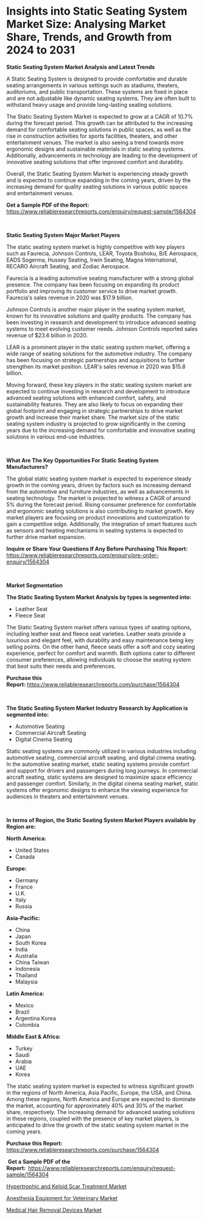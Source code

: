 <p><h1>Insights into Static Seating System Market Size: Analysing Market Share, Trends, and Growth from 2024 to 2031</h1></p><p><strong>Static Seating System Market Analysis and Latest Trends</strong></p>
<p><p>A Static Seating System is designed to provide comfortable and durable seating arrangements in various settings such as stadiums, theaters, auditoriums, and public transportation. These systems are fixed in place and are not adjustable like dynamic seating systems. They are often built to withstand heavy usage and provide long-lasting seating solutions.</p><p>The Static Seating System Market is expected to grow at a CAGR of 10.7% during the forecast period. This growth can be attributed to the increasing demand for comfortable seating solutions in public spaces, as well as the rise in construction activities for sports facilities, theaters, and other entertainment venues. The market is also seeing a trend towards more ergonomic designs and sustainable materials in static seating systems. Additionally, advancements in technology are leading to the development of innovative seating solutions that offer improved comfort and durability.</p><p>Overall, the Static Seating System Market is experiencing steady growth and is expected to continue expanding in the coming years, driven by the increasing demand for quality seating solutions in various public spaces and entertainment venues.</p></p>
<p><strong>Get a Sample PDF of the Report:&nbsp;</strong> <a href="https://www.reliableresearchreports.com/enquiry/request-sample/1564304">https://www.reliableresearchreports.com/enquiry/request-sample/1564304</a></p>
<p>&nbsp;</p>
<p><strong>Static Seating System Major Market Players</strong></p>
<p><p>The static seating system market is highly competitive with key players such as Faurecia, Johnson Controls, LEAR, Toyota Boshoku, B/E Aerospace, EADS Sogerma, Hussey Seating, Irwin Seating, Magna International, RECARO Aircraft Seating, and Zodiac Aerospace.</p><p>Faurecia is a leading automotive seating manufacturer with a strong global presence. The company has been focusing on expanding its product portfolio and improving its customer service to drive market growth. Faurecia's sales revenue in 2020 was $17.9 billion.</p><p>Johnson Controls is another major player in the seating system market, known for its innovative solutions and quality products. The company has been investing in research and development to introduce advanced seating systems to meet evolving customer needs. Johnson Controls reported sales revenue of $23.6 billion in 2020.</p><p>LEAR is a prominent player in the static seating system market, offering a wide range of seating solutions for the automotive industry. The company has been focusing on strategic partnerships and acquisitions to further strengthen its market position. LEAR's sales revenue in 2020 was $15.8 billion.</p><p>Moving forward, these key players in the static seating system market are expected to continue investing in research and development to introduce advanced seating solutions with enhanced comfort, safety, and sustainability features. They are also likely to focus on expanding their global footprint and engaging in strategic partnerships to drive market growth and increase their market share. The market size of the static seating system industry is projected to grow significantly in the coming years due to the increasing demand for comfortable and innovative seating solutions in various end-use industries.</p></p>
<p>&nbsp;</p>
<p><strong>What Are The Key Opportunities For Static Seating System Manufacturers?</strong></p>
<p><p>The global static seating system market is expected to experience steady growth in the coming years, driven by factors such as increasing demand from the automotive and furniture industries, as well as advancements in seating technology. The market is projected to witness a CAGR of around 5% during the forecast period. Rising consumer preference for comfortable and ergonomic seating solutions is also contributing to market growth. Key market players are focusing on product innovations and customization to gain a competitive edge. Additionally, the integration of smart features such as sensors and heating mechanisms in seating systems is expected to further drive market expansion.</p></p>
<p><strong>Inquire or Share Your Questions If Any Before Purchasing This Report:</strong> <a href="https://www.reliableresearchreports.com/enquiry/pre-order-enquiry/1564304">https://www.reliableresearchreports.com/enquiry/pre-order-enquiry/1564304</a></p>
<p>&nbsp;</p>
<p><strong>Market Segmentation</strong></p>
<p><strong>The Static Seating System Market Analysis by types is segmented into:</strong></p>
<p><ul><li>Leather Seat</li><li>Fleece Seat</li></ul></p>
<p><p>The Static Seating System market offers various types of seating options, including leather seat and fleece seat varieties. Leather seats provide a luxurious and elegant feel, with durability and easy maintenance being key selling points. On the other hand, fleece seats offer a soft and cozy seating experience, perfect for comfort and warmth. Both options cater to different consumer preferences, allowing individuals to choose the seating system that best suits their needs and preferences.</p></p>
<p><strong>Purchase this Report:&nbsp;</strong><a href="https://www.reliableresearchreports.com/purchase/1564304">https://www.reliableresearchreports.com/purchase/1564304</a></p>
<p>&nbsp;</p>
<p><strong>The Static Seating System Market Industry Research by Application is segmented into:</strong></p>
<p><ul><li>Automotive Seating</li><li>Commercial Aircraft Seating</li><li>Digital Cinema Seating</li></ul></p>
<p><p>Static seating systems are commonly utilized in various industries including automotive seating, commercial aircraft seating, and digital cinema seating. In the automotive seating market, static seating systems provide comfort and support for drivers and passengers during long journeys. In commercial aircraft seating, static systems are designed to maximize space efficiency and passenger comfort. Similarly, in the digital cinema seating market, static systems offer ergonomic designs to enhance the viewing experience for audiences in theaters and entertainment venues.</p></p>
<p>&nbsp;</p>
<p><strong>In terms of Region, the Static Seating System Market Players available by Region are:</strong></p>
<p>
    <p> <strong> North America: </strong>
        <ul>
            <li>United States</li>
            <li>Canada</li>
        </ul>
        </p> 
    <p> <strong> Europe: </strong>
        <ul>
            <li>Germany</li>
            <li>France</li>
            <li>U.K.</li>
            <li>Italy</li>
            <li>Russia</li>
        </ul>
        </p> 
    <p> <strong> Asia-Pacific: </strong>
        <ul>
            <li>China</li>
            <li>Japan</li>
            <li>South Korea</li>
            <li>India</li>
            <li>Australia</li>
            <li>China Taiwan</li>
            <li>Indonesia</li>
            <li>Thailand</li>
            <li>Malaysia</li>
        </ul>
        </p> 
    <p> <strong> Latin America: </strong>
        <ul>
            <li>Mexico</li>
            <li>Brazil</li>
            <li>Argentina Korea</li>
            <li>Colombia</li>
        </ul>
        </p> 
    <p> <strong> Middle East & Africa: </strong>
        <ul>
            <li>Turkey</li>
            <li>Saudi</li>
            <li>Arabia</li>
            <li>UAE</li>
            <li>Korea</li>
        </ul>
    </p>
    </p>
<p><p>The static seating system market is expected to witness significant growth in the regions of North America, Asia Pacific, Europe, the USA, and China. Among these regions, North America and Europe are expected to dominate the market, accounting for approximately 40% and 30% of the market share, respectively. The increasing demand for advanced seating solutions in these regions, coupled with the presence of key market players, is anticipated to drive the growth of the static seating system market in the coming years.</p></p>
<p><strong>Purchase this Report: </strong><a href="https://www.reliableresearchreports.com/purchase/1564304">https://www.reliableresearchreports.com/purchase/1564304</a></p>
<p>&nbsp;<strong>Get a Sample PDF of the Report:&nbsp;&nbsp;</strong><a href="https://www.reliableresearchreports.com/enquiry/request-sample/1564304">https://www.reliableresearchreports.com/enquiry/request-sample/1564304</a></p>
<p><strong></strong></p>
<p><p><a href="https://view.publitas.com/reportprime-1/hypertrophic-and-keloid-scar-treatment-market-size-2023-2030-global-industrial-analysis-key-geographical-regions-market-share-top-key-players-product-types-and-forecast-research-report/">Hypertrophic and Keloid Scar Treatment Market</a></p><p><a href="https://view.publitas.com/reportprime-1/anesthesia-equipment-for-veterinary-market-size-and-growth-market-segmentation-regional-and-country-breakdowns-and-market-trends-for-period-from-2023-2030/">Anesthesia Equipment for Veterinary Market</a></p><p><a href="https://view.publitas.com/reportprime-1/medical-hair-removal-devices-market-a-comprehensive-report-of-its-market-share-growth-trends-2023-2030/">Medical Hair Removal Devices Market</a></p></p>